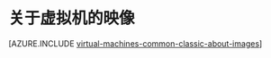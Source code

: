 <properties
	pageTitle="关于虚拟机的映像"
	description="了解映像如何用于 Azure 中的虚拟机。"
	services="virtual-machines-linux"
	documentationCenter=""
	authors="cynthn"
	manager="timlt"
	editor="tysonn"
	tags="azure-service-management"/>

<tags
	ms.service="virtual-machines-linux"
	ms.date="01/15/2016"
	wacn.date="03/28/2016"/>

# 关于虚拟机的映像

[AZURE.INCLUDE [virtual-machines-common-classic-about-images](../includes/virtual-machines-common-classic-about-images.md)]

<!---HONumber=79-->